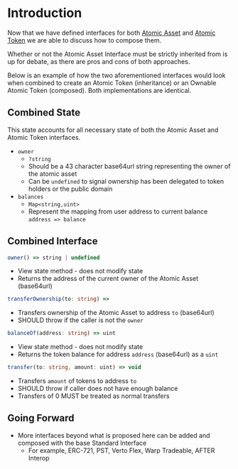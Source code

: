 # Introduction

Now that we have defined interfaces for both
[Atomic Asset](./atomic-asset-interface.md) and
[Atomic Token](./atomic-token-interface.md) we are able to discuss how to
compose them.

Whether or not the Atomic Asset Interface must be strictly inherited from is up
for debate, as there are pros and cons of both approaches.

Below is an example of how the two aforementioned interfaces would look when
combined to create an Atomic Token (inheritance) or an Ownable Atomic Token
(composed).  Both implementations are identical.

## Combined State

This state accounts for all necessary state of both the Atomic Asset and Atomic
Token interfaces.

- `owner`
  - `?string`
  - Should be a 43 character base64url string representing the owner of the
    atomic asset
  - Can be `undefined` to signal ownership has been delegated to token holders
    or the public domain
- `balances`
  - `Map<string,uint>`
  - Represent the mapping from user address to current balance
    `address => balance`

## Combined Interface

```ts
owner() => string | undefined
```
- View state method - does not modify state
- Returns the address of the current owner of the Atomic Asset (base64url)

```ts
transferOwnership(to: string) => 
```

- Transfers ownership of the Atomic Asset to address `to` (base64url)
- SHOULD throw if the caller is not the `owner`

```ts
balanceOf(address: string) => uint
```

- View state method - does not modify state
- Returns the token balance for address `address` (base64url) as a `uint`

```ts
transfer(to: string, amount: uint) => void
```

- Transfers `amount` of tokens to address `to`
- SHOULD throw if caller does not have enough balance
- Transfers of 0 MUST be treated as normal transfers

## Going Forward

- More interfaces beyond what is proposed here can be added and composed with
the base Standard Interface
  - For example, ERC-721, PST, Verto Flex, Warp Tradeable, AFTER Interop
